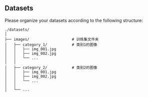 ## Datasets

Please organize your datasets according to the following structure:

```plaintext
./datasets/
│
├── images/                   # 训练集文件夹
│   ├── category_1/           # 类别1的图像
│   │   ├── img_001.jpg
│   │   ├── img_002.jpg
│   │   └── ...
│   │
│   ├── category_2/           # 类别2的图像
│   │   ├── img_001.jpg
│   │   ├── img_002.jpg
│   │   └── ...
│   │
│   └── ...
